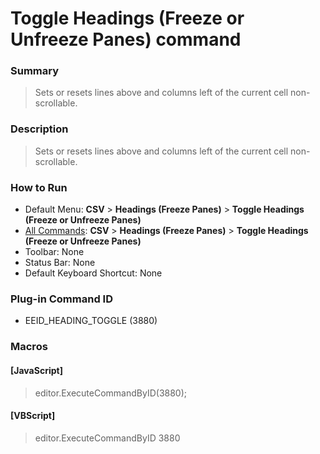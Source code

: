 # Toggle Headings (Freeze or Unfreeze Panes) command

### Summary

> Sets or resets lines above and columns left of the current cell non-scrollable.

### Description

> Sets or resets lines above and columns left of the current cell non-scrollable.

### How to Run

- Default Menu: **CSV** \> **Headings (Freeze Panes)** \> **Toggle Headings (Freeze or Unfreeze Panes)**
- [All Commands](../tools/all_commands): **CSV** \> **Headings (Freeze Panes)** \> **Toggle Headings (Freeze or Unfreeze Panes)**
- Toolbar: None
- Status Bar: None
- Default Keyboard Shortcut: None

### Plug-in Command ID

- EEID\_HEADING\_TOGGLE (3880)

### Macros

#### \[JavaScript\]

> editor.ExecuteCommandByID(3880);

#### \[VBScript\]

> editor.ExecuteCommandByID 3880

